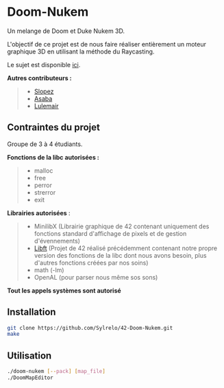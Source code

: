 # Doom-Nukem
Un melange de Doom et Duke Nukem 3D.

L'objectif de ce projet est de nous faire réaliser entièrement un moteur graphique 3D en utilisant la méthode du Raycasting.

Le sujet est disponible [ici](https://github.com/qpupier/Doom-Nukem/blob/master/Sujet.pdf).

**Autres contributeurs :**
>- [Slopez](https://github.com/sylrelo)
>- [Asaba](https://github.com/AdleneS)
>- [Lulemair](https://github.com/LudovicLemaire)

## Contraintes du projet
Groupe de 3 à 4 étudiants.

**Fonctions de la libc autorisées :**
>- malloc
>- free
>- perror
>- strerror
>- exit

**Librairies autorisées** :
>- MinilibX (Librairie graphique de 42 contenant uniquement des fonctions standard d'affichage de pixels et de gestion d'évennements)
>- [Libft](https://github.com/qpupier/Doom-Nukem/blob/master/libft) (Projet de 42 réalisé précédemment contenant notre propre version des fonctions de la libc dont nous avons besoin, plus d'autres fonctions créées par nos soins)
>- math (-lm)
>- OpenAL (pour parser nous même sos sons)

**Tout les appels systèmes sont autorisé**

## Installation
````bash
git clone https://github.com/Sylrelo/42-Doom-Nukem.git
make
````
## Utilisation
````bash
./doom-nukem [--pack] [map_file]
./DoomMapEditor
````
